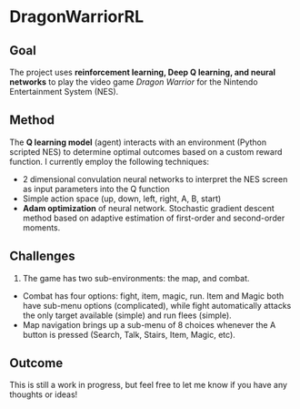 # DragonWarriorRL

## Goal
The project uses **reinforcement learning, Deep Q learning, and neural networks** to play the video game _Dragon Warrior_ for the Nintendo Entertainment System (NES).

## Method
The **Q learning model** (agent) interacts with an environment (Python scripted NES) to determine optimal outcomes based on a custom reward function. I currently employ the following techniques:
- 2 dimensional convulation neural networks to interpret the NES screen as input parameters into the Q function
- Simple action space (up, down, left, right, A, B, start)
- **Adam optimization** of neural network. Stochastic gradient descent method based on adaptive estimation of first-order and second-order moments.

## Challenges
1. The game has two sub-environments: the map, and combat. 
  - Combat has four options: fight, item, magic, run. Item and Magic both have sub-menu options (complicated), while fight automatically attacks the only target available (simple) and run flees (simple).
  - Map navigation brings up a sub-menu of 8 choices whenever the A button is pressed (Search, Talk, Stairs, Item, Magic, etc).

## Outcome
This is still a work in progress, but feel free to let me know if you have any thoughts or ideas!
